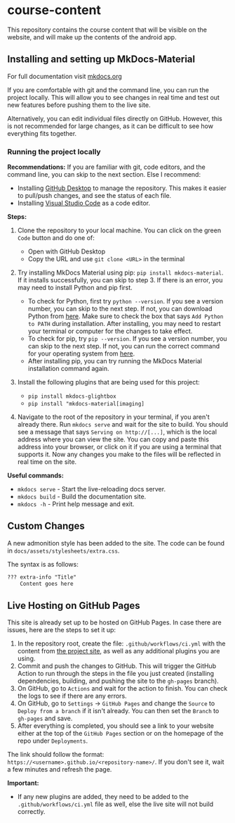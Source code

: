 # course-content
This repository contains the course content that will be visible on the website, and will make up the contents of the android app.

## Installing and setting up MkDocs-Material

For full documentation visit [mkdocs.org](https://www.mkdocs.org)

If you are comfortable with git and the command line, you can run the project locally. This will allow you to see changes in real time and test out new features before pushing them to the live site.

Alternatively, you can edit individual files directly on GitHub. However, this is not recommended for large changes, as it can be difficult to see how everything fits together.

### Running the project locally

**Recommendations:**
If you are familiar with git, code editors, and the command line, you can skip to the next section. Else I recommend:
- Installing [GitHub Desktop](https://desktop.github.com/) to manage the repository. This makes it easier to pull/push changes, and see the status of each file.
- Installing [Visual Studio Code](https://code.visualstudio.com/) as a code editor.

**Steps:**

1. Clone the repository to your local machine. You can click on the green `Code` button and do one of:

    - Open with GitHub Desktop
    - Copy the URL and use `git clone <URL>` in the terminal

2. Try installing MkDocs Material using pip: `pip install mkdocs-material`. If it installs successfully, you can skip to step 3. If there is an error, you may need to install Python and pip first. 

    - To check for Python, first try `python --version`. If you see a version number, you can skip to the next step. If not, you can download Python from [here](https://www.python.org/downloads/). Make sure to check the box that says `Add Python to PATH` during installation. After installing, you may need to restart your terminal or computer for the changes to take effect.
    - To check for pip, try `pip --version`. If you see a version number, you can skip to the next step. If not, you can run the correct command for your operating system from [here](https://pip.pypa.io/en/stable/installation/).
    - After installing pip, you can try running the MkDocs Material installation command again.

3. Install the following plugins that are being used for this project:

    -  `pip install mkdocs-glightbox`
    -  `pip install "mkdocs-material[imaging]`

4. Navigate to the root of the repository in your terminal, if you aren't already there. Run `mkdocs serve` and wait for the site to build. You should see a message that says `Serving on http://[...]`, which is the local address where you can view the site. You can copy and paste this address into your browser, or click on it if you are using a terminal that supports it. Now any changes you make to the files will be reflected in real time on the site.

**Useful commands:**

* `mkdocs serve` - Start the live-reloading docs server.
* `mkdocs build` - Build the documentation site.
* `mkdocs -h` - Print help message and exit.

## Custom Changes

A new admonition style has been added to the site. The code can be found in `docs/assets/stylesheets/extra.css`.

The syntax is as follows:

```markdown
??? extra-info "Title"
    Content goes here
```

## Live Hosting on GitHub Pages

This site is already set up to be hosted on GitHub Pages. In case there are issues, here are the steps to set it up:

1. In the repository root, create the file: `.github/workflows/ci.yml` with the content from [the project site](https://squidfunk.github.io/mkdocs-material/publishing-your-site/), as well as any additional plugins you are using.
2. Commit and push the changes to GitHub. This will trigger the GitHub Action to run through the steps in the file you just created (installing dependencies, building, and pushing the site to the `gh-pages` branch).
3. On GitHub, go to `Actions` and wait for the action to finish. You can check the logs to see if there are any errors.
4. On GitHub, go to `Settings` -> `GitHub Pages` and change the `Source` to  `Deploy from a branch` if it isn't already. You can then set the `Branch` to `gh-pages` and save. 
5. After everything is completed, you should see a link to your website either at the top of the `GitHub Pages` section or on the homepage of the repo under `Deployments`. 

The link should follow the format: `https://<username>.github.io/<repository-name>/`. If you don't see it, wait a few minutes and refresh the page.

**Important:**
- If any new plugins are added, they need to be added to the `.github/workflows/ci.yml` file as well, else the live site will not build correctly.
